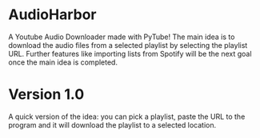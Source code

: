 # AudioHarbor
A Youtube Audio Downloader made with PyTube! The main idea is to download the audio files from a selected playlist by selecting the playlist URL. Further features like importing lists from Spotify will be the next goal once the main idea is completed.

# Version 1.0
A quick version of the idea: you can pick a playlist, paste the URL to the program and it will download the playlist to a selected location.
